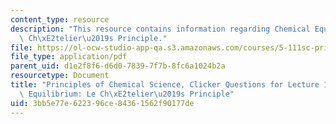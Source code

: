 ```yaml
---
content_type: resource
description: "This resource contains information regarding Chemical Equilibrium: Le\
  \ Ch\xE2telier\u2019s Principle."
file: https://ol-ocw-studio-app-qa.s3.amazonaws.com/courses/5-111sc-principles-of-chemical-science-fall-2014/3bb5e77e622396ce84361562f90177de_MIT5_111F14_Lec19Clkr.pdf
file_type: application/pdf
parent_uid: d1e2f8f6-d6d0-7839-7f7b-8fc6a1024b2a
resourcetype: Document
title: "Principles of Chemical Science, Clicker Questions for Lecture 19: Chemical\
  \ Equilibrium: Le Ch\xE2telier\u2019s Principle"
uid: 3bb5e77e-6223-96ce-8436-1562f90177de
---
```

